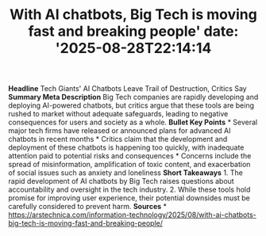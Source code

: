 ﻿---
title: "With AI chatbots, Big Tech is moving fast and breaking people'
date: '2025-08-28T22:14:14"
category: "Markets"
summary: ""
slug: "with ai chatbots big tech is moving fast and breaking people"
source_urls:
  - "https://arstechnica.com/information-technology/2025/08/with-ai-chatbots-big-tech-is-moving-fast-and-breaking-people/"
seo:
  title: "With AI chatbots, Big Tech is moving fast and breaking people | Hash n Hedge'
  description: '"
  keywords: ["news", "markets", "brief"]
---
**Headline** Tech Giants' AI Chatbots Leave Trail of Destruction, Critics Say  **Summary Meta Description** Big Tech companies are rapidly developing and deploying AI-powered chatbots, but critics argue that these tools are being rushed to market without adequate safeguards, leading to negative consequences for users and society as a whole.  **Bullet Key Points**  * Several major tech firms have released or announced plans for advanced AI chatbots in recent months * Critics claim that the development and deployment of these chatbots is happening too quickly, with inadequate attention paid to potential risks and consequences * Concerns include the spread of misinformation, amplification of toxic content, and exacerbation of social issues such as anxiety and loneliness  **Short Takeaways**  1. The rapid development of AI chatbots by Big Tech raises questions about accountability and oversight in the tech industry. 2. While these tools hold promise for improving user experience, their potential downsides must be carefully considered to prevent harm.  **Sources** * https://arstechnica.com/information-technology/2025/08/with-ai-chatbots-big-tech-is-moving-fast-and-breaking-people/ 
